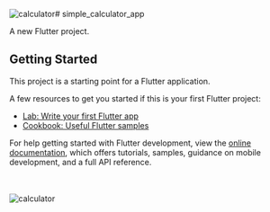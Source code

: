 ![calculator](https://github.com/Chamodya23/Simple_Calculator_App/assets/87930614/299ebf5a-6c1b-4595-91fe-e3d50ec22186)# simple_calculator_app

A new Flutter project.

## Getting Started

This project is a starting point for a Flutter application.

A few resources to get you started if this is your first Flutter project:

- [Lab: Write your first Flutter app](https://docs.flutter.dev/get-started/codelab)
- [Cookbook: Useful Flutter samples](https://docs.flutter.dev/cookbook)

For help getting started with Flutter development, view the
[online documentation](https://docs.flutter.dev/), which offers tutorials,
samples, guidance on mobile development, and a full API reference.
<br>
<br>
<br>


![calculator](https://github.com/Chamodya23/Simple_Calculator_App/assets/87930614/20d20833-a607-4987-9e56-bc2ed045740c)
